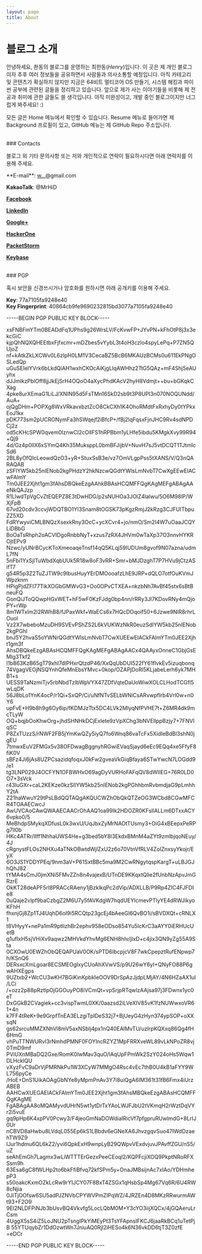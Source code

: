 ```yaml
---
layout: page
title: About
---
```


# 블로그 소개

안녕하세요, 촨동의 블로그를 운영하는 최한동(*Henry*)입니다. 이 곳은 제 개인 블로그이자 추후 여러 정보들을 공유하면서 사람들과 의사소통할 예정입니다. 아직 카테고리 및 콘텐츠가 확실하지 않지만 지금은 64비트 멀티코어 OS 만들기, 시스템 해킹과 파이썬 공부에 관련된 글들을 정리하고 있습니다. 앞으로 제가 사는 이야기들을 비롯해 제 전공과 취미에 관한 글들도 쓸 생각입니다. 아직 미완성이고, 개발 중인 블로그이지만 너그럽게 봐주세요! :)

모든 글은 Home 메뉴에서 확인할 수 있습니다. Resume 메뉴로 들어가면 제 Background 프로필이 있고, GitHub 메뉴는 제 GitHub Repo 주소입니다.

<br>
### Contacts

블로그 외 기타 문의사항 또는 저와 개인적으로 연락이 필요하시다면 아래 연락처를 이용해 주세요.

<p class="message">
  **E-mail**: <a href="http://www.google.com/recaptcha/mailhide/d?k=01AMQA4ro5rediCRoyfJ9UfQ==&amp;c=_vNrD0gO9kXQTQTVp32UsUXB_FOQ5p02yelVujYD_dQ=" onclick="window.open('http://www.google.com/recaptcha/mailhide/d?k\x3d01AMQA4ro5rediCRoyfJ9UfQ\x3d\x3d\x26c\x3d_vNrD0gO9kXQTQTVp32UsUXB_FOQ5p02yelVujYD_dQ\x3d', '', 'toolbar=0,scrollbars=0,location=0,statusbar=0,menubar=0,resizable=0,width=500,height=300'); return false;" title="Reveal this e-mail address">w...</a>@gmail.com<br>

  **KakaoTalk**: @MrHiD<br>

  [**Facebook**](https://www.facebook.com/handongchoi)<br>

  [**LinkedIn**](https://www.linkedin.com/in/henrychoi7/)<br>

  [**Google+**](https://plus.google.com/+HandongChoi)<br>

  [**HackerOne**](https://hackerone.com/henrychoi7)<br>

  [**PacketStorm**](https://packetstormsecurity.com/user/henrychoi7/)<br>

  [**Keybase**](https://keybase.io/handongchoi)<br>
</p>

<br>
### PGP

혹시 보안을 신경쓰시거나 암호화를 원하시면 아래 공개키를 이용해 주세요.

**Key**: 77a7105fa9248e40<br>
**Key Fingerprint**: 40864cb9fe9690232815bd3077a7105fa9248e40

-----BEGIN PGP PUBLIC KEY BLOCK-----

xsFNBFmYTm0BEADdFq1UPhs9g26WrsLV/FcKvwFP+JYvPN+kFhOtP8j3x3ekcGiC
kjpQhNQXQHEEtbxFjfxcmr+mDZbes5vYybL3t4oH3czlo4spyLePq+P7ZN5QUjoZ
nf+kAtkZkLXCWv0L6zIpH0LM1V3CecaBZ5BcB6MKAUzBCMs0u611EkPNgOSLedQp
uGuSEIeIYVrk6bLkdQiAH1wxhCKOcAiKjgLlqAWHhz2TtG5QAz+mF4Shj5eAUyhx
dJJmlkzPblOff8jjJkEjSrH4OQoO4aXycPhdKAcV2hyH8Vdmjt++bu+bGKqkCXag
4pke8urXEmaG1LiLJ/XNIN95d5FsTMn16SkD2sb9t3P8UPI3n070NOQUNdd/AuA+
ojQgDHm+POPXg8WxVRkavxbztZcO8CkCXh1K4OhoRMdtFxRxhyDy0tYPkxEoJ1kx
pDK773sm2pUCRONymFa3hSWqejf2iBfcP+/fBj2lqFqsxFjnJHC9Rv4sdNPDCj2z
od5cKHcSPW0qvem0lznwCI2cOlIFS1hRPBbm1yLHfe5ibdu5KMgkXvy99R94+Qj9
4d/Gz4p0llX6xSYmQ4Kh35MuksppL0bmBFJijbV+NuvH7sJ5vtDCQT1TJtmIcSd6
2BL8yOfQIcLeowdQzO3+yR+StuxSsB3e/vz7OmVLgpPss5tXANS/V/Q3nQARAQAB
zSFIYW5kb25nIENob2kgPHdzY2hkNzcwQGdtYWlsLmNvbT7CwXgEEwEIACwFAlmY
Tm0JEE2Xjht1gm3fAhsDBQkeEzgAAhkBBAsHCQMFFQgKAgMEFgABAgAAeNkQAJzp
R1LlwdTpVgCvZtEQEPZ8E3tDwHDG/p2sNUHOa3JOlZ4lalwu/5O6M98lP/WXjFpB
67vd20cdv3ccvjWDQTBO1Yl3Snam8tOGSK73pKgzRmjJ2kRzg3CJFUITbpuZZ5XD
FdRYwyviCMLBNQzXsexkRny3OcC+ycXCvr4+jo/nmO/Sm2I4W7uOaaJCQYLiDBbG
BoOaTsRhph2oACVIDgoRnbbNyT+xzus7zRX4JHVm0wTaXp37O3nnvHYKROjtEPv9
Nzwc/yUNrBCycKToXmeoaqeTnsf14qQ5KLqj59IUDUm8gvof9N07azna/udmL7fN
5nFbi1YxSjlTuWbdXqbUUk5R18w8oF3vRR+Smr+bMJDzghT7P7HVu9jCtzASifT7
g54R5p3Z2TuZJTW9c9IbusHuyYErDMOooafzLhE9JRP+dQLO7otfOuKVmJWpzknm
HPigPjdZFI77TikXOGbGMWvG3+Oo0OPvCTXEA+nkzbNh7AvBf45stx6sBtBneuFQ
GonQiJToQQwpHGxWET+hF5wF0KzFJdg0bp4nn/rRRy3Jl7KDovRNy4mQjoPY+rWp
8m1WTxlm2l2RWhB8/fJPaxWkf+WaECs6x7HQcDOqoif50+6Jzwe9NlR8rhrLOuol
Vz2X7wbeboMzuDH9SVEvPShZS2L6kVUKWzNkR0euzSdIYW5kb25nIENob2kgPGhl
bnJ5Y2hvaS5oYWNrQGdtYWlsLmNvbT7CwXUEEwEIACkFAlmYTm0JEE2Xjht1gm3f
AhsDBQkeEzgABAsHCQMFFQgKAgMEFgABAgAACx4QAAyxOnneC1GbjGsEMlg3Tkf2
I1b863KzB65gT79xhI7dIPHxrQtzdP46/XxQqUbDUI522fY61flvkEv5izuqbonq
74VgagVEOjNSQYnhQfeMnEbsYMvc+0kop/OZAPjDoRl5KLjabeLerh6yk7MHB1+s
UESS9TaNzmiTjv5rbNbdTzIbWpVYX47ZDfVqteDaUoWiwXOLCLHodTCGfl5wLqDK
56J8bLo1YnK4ocP/r1Qi+SxQP/Ci/uNfNTvSELbWNiCsARvwpfIrb4Vrl0w+n0Y6
upFvE+H9b8h9g6Oy6ip/fKDMJzTtx5DC4LVk2MlyqNfPVHE7t+Z6MR4dk9mcTLyW
OQ+bqjbOoKhwOrg+jhdSHNHkDCjExlete9zVpXChg3bNVEllppBzjy7+7FNVIqSC
P8ZxTUzzS/rNWF2FB5jYmKwQZy5iyQ7fo6Wnq86vaTcFx5XidIeBdBl3shN0jgEU
7tmwxEuV2FMGx5v38OFDwagBggnyhRGwiEVaqSjayd6eEc9EQq4xe5FfyF8fiK0V
sBFz4Ji6jAs8UZPCsazidqfoqxJ0kFw2gveaVkGiqBfaya6STwYwcN7LOGdd9/e1
tg3LNP029J4OCFYN1OFBWHxO69agDyVURHoFAFqQV8dWIIEG+76R0LD0O7+3sVck
r43IuGXr+caL2KEKze0kzSlIYW5kb25nIENob2kgPGhhbmRvbmdjaG9pLmhhY2tA
Z21haWwuY29tPsLBdQQTAQgAKQUCWZhObQkQTZeOG3WCbd8CGwMFCR4TOAAECwcJ
AwUVCAoCAwQWAAECAACrOhAAQ1oa99Ik2HDOZR0KFsllALLm6DTxxACY6vpko0/5
MeBhdpSMykqXDfusL0k3wxU/UqJbxZyMrNAOtTUsmy3+OiG4xBEepxPeRPg7ll0b
HKc4ATRr/lIff1NhhaUWS4He+g3bed5bY8l3EkdxBMnM4aZYt9zmlbjqoNEuy/4J
cRgnystFLOs2NHXu4aTNkOBwtdWjlZxU2z6o70VtnVfRLV4ZoIZnxsyYkojr/EyX
6O3JS1YDDYPEq/9nm3aV+P61SxtBBc5ma9M2CwRNgytqspKargT+uLBJGJhQhJ82
tYMA4sCmJ0jmXNi5FMvZZn8n4vajexB/UTnDE9KKqxtQlie2fUnbNzApvJmGRzrE
OkKT28deAPF5rI8PRACcRAeny1jBzklkqPc2dVip/ADXLLB/P9Rp4ZIC4FJFDIe8
0uQaje2vlpf9baCzbgZ2M6U7y5fAVKdgW7hqdUEYIcmevPTlyYE4dRWJikyoKFhH
fhxnjGj8Zp1TJ4UqhD6oI9i5RCQtp23gcEj4bAeeGl6QvBO1i/sBVDXQt+cRNLX1
t8VHyyY+nePa1mR9ptlizhBr2ephv958eODso854Yu5lcKrC3aAYY0iERHUcUetB
g1ufIxH5sjVHiXv9aqwz2MHVkdYhvMg6ENH8hIv/jIxD+c4jix3QN9yZg55A9Sta
0CXOwU0EWZhObQEQAPUaV0OK/sPTD6IbcpjcV8F7wkCpepztRufENpwp7h/KSnQ6
DERsxcXmLgoar8ECSMEOgIxyCUoAhXVwVS/p9U26wY6yI+QNyFO88P6gwAHXEgps
9UZtxb2+WcCU3wKH7BGiKinKpbkIeOOV9DrSpAzJjdpLMjAY/4N6HZaAX1ul/LCi
/+ozz2p88pRztlpOjGGOuyPO8iVCmQt+vpSrjpRTqwlzAAjsa97j3FDwnx1yc0eT
DxGGkB2CVagiek+cc3vispTwmL0XK/0aazsd2iLVeXIV85vK1fzNUWwxoVR61+4n
k7FF4tReK+9e9GrpfTnEA3ELzgiTplDeS32j7+BjUeyG4zHyn374ypSOP+oXXsqN
gs62srcuMMZXNhVl8mV5axNSblj4px1nQ40EAlMvTU/uzlrpKQXxq86Qg4fH6HmG
vhPuTTNWURvl3rNmhdPMNF0FOYlncRZYZ1MpFRRXveWL89vLkNPoZR8vj0TmD9mf
PViUXnMBaDQ2Gxe/RomK0IwMav3quO/lAqUpFPmWk2SzY024oHs5Wqw1DLHcklQU
vXyzFvC9aDrVjPMRNkPu1W3XCyW7MMgO4Rsc4vEc7thB0U4kB1aFYY9WL756pyCe
/HoE+DnS1UikAOAgGbNYe8yMpmPnAv3Y7i8uiQgA6IM361t31fB6Fmx4iUrzABEB
AAHCwXUEGAEIACkFAlmYTm0JEE2Xjht1gm3fAhsMBQkeEzgABAsHCQMFFQgKAgME
FgABAgAA8oMQAMyvdUHrN5wt1ytDrTxYAoLWJFJbU2tVKmqH2rWztDqVYr2i5vuE
gq9pHp6K4xpPV0Pcwy3/F4jeoGmNaDOWdiaIRicVf7pfgpruRUwlmdG+8LrIJ0Ur
nCBVD8aHwbu8LVdqL055Ep6kS1LBbdv6eGNeXA6JhvzgqvSuo47IWdDzaehTW9Z9
lJur1hdmu6QL6kZ2/yvi6QpkExH9wnpLyB29QWpvVExdvjuvJPAvffZGU/nS5/uZ
seAhEmGh7Lagmx3wLiWTTTErGezxPeeCEoql2/KQPFcjiXOQ9PkptNRoRFXSsm9h
63Esa6gC8fWLHp2to6bkFfiBfvq72kfSPm5y+OnaJMBsijnAc7xIAo/YDHmhepP3
s50oakcKxmOZkLcRw9rYIJCY07F8BxT4ZSGx1qHsbSp4Mg67Vq6R/6U4RW8cNjia
0JiTjOOfsw6SU5adPJZNVbCPYWVPmZlPqWZ/4JRZEn4D8MKzRRwurmAWt93+F2O9
9EI2NLDFPiNJb3bUsvBQ4Vkvfg5LocLQbM0M+Y3cYO3iijXQCx/4jGQAeruLrCsm
4UggX5sS4iZ5LoJNU2pTsngIPkYiMEyPt3TsYFApnsIFKCJ6jaaRkBCq1uTetPjB
55YTUqybZr1DdOzwtWn7JniuAQ0Rjl2iHESo4k6N36vkDD6tjT3Z0zfE
=eDCr

-----END PGP PUBLIC KEY BLOCK-----
